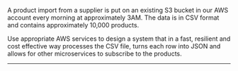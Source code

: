 A product import from a supplier is put on an existing S3 bucket in our AWS account every
morning at approximately 3AM. The data is in CSV format and contains approximately 10,000
products.

Use appropriate AWS services to design a system that in a fast, resilient and cost effective way
processes the CSV file, turns each row into JSON and allows for other microservices to subscribe to
the products.


----

